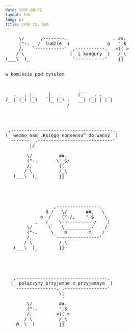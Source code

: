 ```yaml
---
date: 2005-09-02
layout: l+k
lang: pl
title: zrób to, Sam
---
```


<pre class='l-k'>
     \/      ,--------.                 . ##. 
     ("-. __/  ludzie  )              o   " $ 
     /,   `-----------'  ,-----------.   <(( >
    / \                 (  i kangury  )   /_\ 
(___\  )_                `-----------'    jj  


w komiksie pod tytułem


                            __          
_  ._ _, |_    _|_  _      (_   _. ._ _ 
/_ | (_) |_)    |_ (_) .   __) (_| | | |
                       /                




 ,--------------------------------------. 
(  wezmę nam „Księgę nonsensu” do wanny  )
 `-------. ,----------------------------' 
         |/                               
         '                                
        \/          ##.                   
        ("-.       \" $/                  
        /,          ((                    
       / \          /_\                   
   (___\  )_        jj                    





                  ,----------------.      
               O /   \/       ##.   \     
             o  /    ("-/,    " $    \    
           .   (    \~~~~~~~~~~~~/    )   
        \/      \    \__________/    /    
        ("-.     \    m        m    /     
        /,        `----------------'      
       / \          /_\                   
   (___\  )_        jj                    





   ,----------------------------------.   
  (  połączymy przyjemne z przyjemnym  )  
   `---------------. .----------------'   
                    \|                    
                     '                    
        \/          ##.                   
        ("-.        ",$                   
        /,         <(( >                  
       / \          /_\                   
    @__\  )_        jj                    
</pre>
